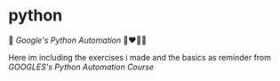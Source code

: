 # python
:grimacing:  *Google's Python Automation* :green_heart::heart::blue_heart::yellow_heart:

Here im including the exercises i made and the basics as reminder from *GOOGLES's Python Automation Course*
